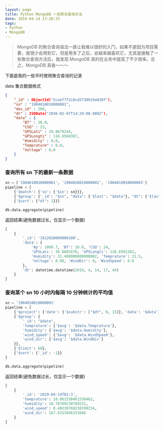 ```yaml
---
layout: page
title: Python MongoDB 一些聚合查询方法
date: 2019-04-14 17:28:33
tags:
- Python
- MongoDB
---
```


> MongoDB 的聚合查询语法一直让我难以很好的入门，如果不是因为项目需要，我很少会用到它，但是用多了之后，会越来越喜欢它，尤其是接触了一些聚合查询方法后，我发现 MongoDB 真的在业务中提高了不少效率。总之，MongoDB 真香～～～

下面是我的一些平时使用聚合查询的记录

data 集合数据格式

```json
{
    "_id" : ObjectId("5caef7f2c0cd2730919a038f"),
    "sn" : "1904010010000001",
    "dev_id" : 200,
    "dt" : ISODate("2036-02-07T14:29:00.000Z"),
    "data" : {
        "BT" : 20.0,
        "CSQ" : 23,
        "GPSLati" : 39.8679244,
        "GPSLongti" : 116.6568387,
        "Humidity" : 0.0,
        "Temprature" : 0.0,
        "Voltage" : 0.0
    }
}
```

### 查询所有 sn 下的最新一条数据

```python
sn = ['1904010010000001', '1904010010000002', '1904010010000003']
pipeline = [
    {'$match': {'sn': {'$in': sn}}},
    {'$group': {'_id': "$sn", "data": {'$last': "$data"}, "dt": {'$last': "$dt"}}},
    {'$sort': {"dt": 1}}]

db.data.aggregate(pipeline)
```

返回结果(避免数据过长，仅显示一个数据)

```python
[
    {
        '_id': '1812010009000100',
        'data': {
            'Ap': 1009.7, 'BT': 20.0, 'CSQ': 24, 
            'GPSLati': 39.8681678, 'GPSLongti': 116.6591262, 
            'Humidity': 31.400000000000002, 'Temprature': 21.5, 
            'Voltage': 0.98, 'WindDir': 0, 'WindSpeed': 0.0
        }, 
        'dt': datetime.datetime(2019, 4, 14, 17, 44)
    }
]
```

### 查询某个 sn 10 小时内每隔 10 分钟统计的平均值

```python
sn = '1904010010000001'
pipeline = [
    {'$project': {'date': {'$substr': ["$dt", 0, 15]}, 'data': '$data'}},
    {'$group': {
        '_id': "$date",
        'temprature': {'$avg': '$data.Temprature'},
        'humidity': {'$avg': '$data.Humidity'},
        'wind_speed': {'$avg': '$data.WindSpeed'},
        'wind_dir': {'$avg': '$data.WindDir'}
    }},
    {'$limit': 60},
    {'$sort': {'_id': -1}}
]

db.data.aggregate(pipeline)
```

返回结果(避免数据过长，仅显示一个数据)

```python
[
    {
        '_id': '2019-04-14T01:3', 
        'temprature': 10.861538461538462, 
        'humidity': 18.70769230769231, 
        'wind_speed': 0.49230769230769234, 
        'wind_dir': 167.6153846153846
    }
]
```

